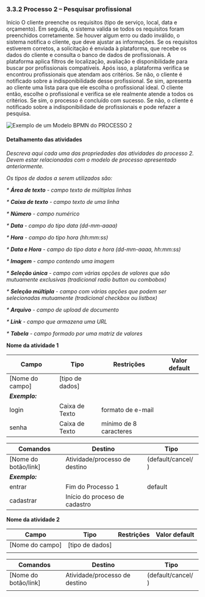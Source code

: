 ### 3.3.2 Processo 2 – Pesquisar profissional

Início
O cliente preenche os requisitos (tipo de serviço, local, data e orçamento). Em seguida, o sistema valida se todos os requisitos foram preenchidos corretamente. Se houver algum erro ou dado inválido, o sistema notifica o cliente, que deve ajustar as informações.
Se os requisitos estiverem corretos, a solicitação é enviada à plataforma, que recebe os dados do cliente e consulta o banco de dados de profissionais. A plataforma aplica filtros de localização, avaliação e disponibilidade para buscar por profissionais compatíveis.
Após isso, a plataforma verifica se encontrou profissionais que atendam aos critérios.
Se não, o cliente é notificado sobre a indisponibilidade desse profissional.
Se sim, apresenta ao cliente uma lista para que ele escolha o profissional ideal.
O cliente então, escolhe o profissional e verifica se ele realmente atende a todos os critérios.
Se sim, o processo é concluído com sucesso. Se não, o cliente é notificado sobre a indisponibilidade de profissionais e pode refazer a pesquisa.

![Exemplo de um Modelo BPMN do PROCESSO 2](../images/process.png "Modelo BPMN do Processo 2.")


#### Detalhamento das atividades

_Descreva aqui cada uma das propriedades das atividades do processo 2. 
Devem estar relacionadas com o modelo de processo apresentado anteriormente._

_Os tipos de dados a serem utilizados são:_

_* **Área de texto** - campo texto de múltiplas linhas_

_* **Caixa de texto** - campo texto de uma linha_

_* **Número** - campo numérico_

_* **Data** - campo do tipo data (dd-mm-aaaa)_

_* **Hora** - campo do tipo hora (hh:mm:ss)_

_* **Data e Hora** - campo do tipo data e hora (dd-mm-aaaa, hh:mm:ss)_

_* **Imagem** - campo contendo uma imagem_

_* **Seleção única** - campo com várias opções de valores que são mutuamente exclusivas (tradicional radio button ou combobox)_

_* **Seleção múltipla** - campo com várias opções que podem ser selecionadas mutuamente (tradicional checkbox ou listbox)_

_* **Arquivo** - campo de upload de documento_

_* **Link** - campo que armazena uma URL_

_* **Tabela** - campo formado por uma matriz de valores_

**Nome da atividade 1**

| **Campo**       | **Tipo**         | **Restrições** | **Valor default** |
| ---             | ---              | ---            | ---               |
| [Nome do campo] | [tipo de dados]  |                |                   |
| ***Exemplo:***  |                  |                |                   |
| login           | Caixa de Texto   | formato de e-mail |                |
| senha           | Caixa de Texto   | mínimo de 8 caracteres |           |

| **Comandos**         |  **Destino**                   | **Tipo** |
| ---                  | ---                            | ---               |
| [Nome do botão/link] | Atividade/processo de destino  | (default/cancel/  ) |
| ***Exemplo:***       |                                |                   |
| entrar               | Fim do Processo 1              | default           |
| cadastrar            | Início do proceso de cadastro  |                   |


**Nome da atividade 2**

| **Campo**       | **Tipo**         | **Restrições** | **Valor default** |
| ---             | ---              | ---            | ---               |
| [Nome do campo] | [tipo de dados]  |                |                   |
|                 |                  |                |                   |

| **Comandos**         |  **Destino**                   | **Tipo**          |
| ---                  | ---                            | ---               |
| [Nome do botão/link] | Atividade/processo de destino  | (default/cancel/  ) |
|                      |                                |                   |
